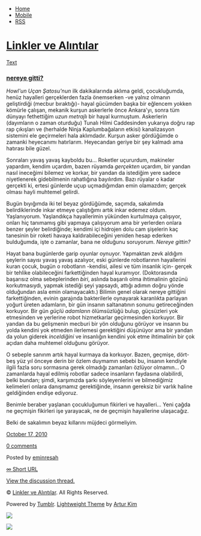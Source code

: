 -   [Home](/)
-   [Mobile](/mobile)
-   [RSS](http://eminresah.tumblr.com/rss)

[Linkler ve Alıntılar](/)
=========================

[Text](http://eminresah.tumblr.com/post/1339489698/nereye-gitti)

### [nereye gitti?](http://eminresah.tumblr.com/post/1339489698/nereye-gitti)

*Howl'un Uçan Şatosu'nun* ilk dakikalarında aklıma geldi, çocukluğumda,
henüz hayalleri gerçeklerden fazla önemserken -ve yalnız olmanın
geliştirdiği (mecbur bıraktığı)- hayal gücümden başka bir eğlencem
yokken kömürle çalışan, mekanik kurşun askerlerle önce Ankara'yı, sonra
tüm dünyayı fethettiğim *uzun metrajlı* bir hayal kurmuştum. Askerlerin
(dayımların o zaman oturduğu) Tunalı Hilmi Caddesinden yukarıya doğru
rap rap çıkışları ve (herhalde Ninja Kaplumbağaların etkisi)
kanalizasyon sistemini ele geçirmeleri hala aklımdadır. Kurşun asker
gördüğümde o zamanki heyecanımı hatırlarım. Heyecandan geriye bir şey
kalmadı ama hatırası bile güzel.

Sonraları yavaş yavaş kayboldu bu… Roketler uçururdum, makineler
yapardım, kendim uçardım, bazen rüyamda *gerçekten* uçardım, bir yandan
nasıl ineceğimi bilemez ve korkar, bir yandan da istediğim yere sadece
niyetlenerek gidebilmenin rahatlığına bayılırdım. Bazı rüyalar o kadar
gerçekti ki, ertesi günlerde uçup uçmadığımdan emin olamazdım; gerçek
olması hayli muhtemel gelirdi.

Bugün bıyığımda iki tel beyaz gördüğümde, saçımda, sakalımda
belirdiklerinde inkar etmeye çalıştığımı artık inkar edemez oldum.
Yaşlanıyorum. Yaşlandıkça hayallerimin yükünden kurtulmaya çalışıyor,
onları hiç tanımamış gibi yapmaya çalışıyorum ama bir yerlerden onlara
benzer şeyler belirdiğinde; kendimi içi hidrojen dolu cam şişelerin kaç
tanesinin bir roketi havaya kaldırabileceğini yeniden hesap ederken
bulduğumda, işte o zamanlar, bana ne olduğunu soruyorum. *Nereye
gittin?*

Hayat bana bugünlerde garip oyunlar oynuyor. Yapmaktan zevk aldığım
şeylerin sayısı yavaş yavaş azalıyor, eski günlerde robotlarının
hayallerini kuran çocuk, bugün o robotların -kendisi, ailesi ve tüm
insanlık için- gerçek bir tehlike olabileceğini farkettiğinden hayal
kuramıyor. (Doktorasında başarısız olma sebeplerinden *biri*, aslında
başarılı olma ihtimalinin gözünü korkutmasıydı, yapmak istediği şeyi
yapsaydı, attığı adımın doğru yönde olduğundan asla emin olamayacaktı.)
Bilimin genel olarak nereye gittiğini farkettiğinden, evinin garajında
bakterilerle oynayarak karanlıkta parlayan yoğurt üreten adamların, bir
gün insanın saltanatının sonunu getireceğinden korkuyor. Bir gün *güçlü
adamların* ölümsüzlüğü bulup, güçsüzleri yok etmesinden ve yerlerine
robot hizmetkarlar geçirmesinden korkuyor. Bir yandan da bu gelişmenin
mecburi bir yön olduğunu görüyor ve insanın bu yolda kendini yok etmeden
ilerlemesi gerektiğini düşünüyor ama bir yandan da yolun giderek
*inceldiğini* ve insanlığın kendini yok etme ihtimalinin bir çok açıdan
daha muhtemel olduğunu görüyor.

O sebeple sanırım artık hayal kurmaya da korkuyor. Bazen, geçmişe,
dört-beş yüz yıl önceye derin bir özlem duymamın sebebi bu, insanın
kendiyle ilgili fazla soru sormasına gerek olmadığı zamanları özlüyor
olmamın… O zamanlarda hayal edilmiş robotlar sadece insanların faydasına
olabilirdi, belki bundan; şimdi, karşımızda şarkı söyleyenlerini ve
bilmediğimiz kelimeleri onlara danışmamız gerektiğinde, insanın gereksiz
bir varlık haline geldiğinden endişe ediyoruz.

Benimle beraber yaşlanan çocukluğumun fikirleri ve hayalleri… Yeni çağda
ne geçmişin fikirleri işe yarayacak, ne de geçmişin hayallerine
ulaşacağız.

Belki de sakalımın beyaz kıllarını müjdeci görmeliyim.

[October 17,
2010](http://eminresah.tumblr.com/post/1339489698/nereye-gitti)

[0
comments](http://eminresah.tumblr.com/post/1339489698/nereye-gitti#disqus_thread)

Posted by [eminresah](http://eminresah.tumblr.com/)

[∞ Short URL](http://tmblr.co/ZWS1Oy1FrlsY)

[View the discussion thread.](http://erblog.disqus.com/?url=ref)

© [Linkler ve Alıntılar](/). All Rights Reserved.

Powered by [Tumblr](http://tumblr.com). [Lightweight
Theme](http://www.tumblr.com/theme/10820) by [Artur
Kim](http://arturkim.com)

![](https://px.srvcs.tumblr.com/impixu?T=1434918773&J=eyJ0eXBlIjoidXJsIiwidXJsIjoiaHR0cDpcL1wvZW1pbnJlc2FoLnR1bWJsci5jb21cL3Bvc3RcLzEzMzk0ODk2OThcL25lcmV5ZS1naXR0aSIsInJlcXR5cGUiOjAsInJvdXRlIjoiXC9wb3N0XC86aWRcLzpzdW1tYXJ5Iiwibm9zY3JpcHQiOjF9&U=PKAMAGFCFF&K=c2198c466e4576da86361bed1717b8ccc4de3b6acc8e65ab8e40d75b66fa646d&R=)

![](https://px.srvcs.tumblr.com/impixu?T=1434918773&J=eyJ0eXBlIjoicG9zdCIsInVybCI6Imh0dHA6XC9cL2VtaW5yZXNhaC50dW1ibHIuY29tXC9wb3N0XC8xMzM5NDg5Njk4XC9uZXJleWUtZ2l0dGkiLCJyZXF0eXBlIjowLCJyb3V0ZSI6IlwvcG9zdFwvOmlkXC86c3VtbWFyeSIsInBvc3RzIjpbeyJwb3N0aWQiOiIxMzM5NDg5Njk4IiwiYmxvZ2lkIjoiMzY0ODAyOCIsInNvdXJjZSI6MzN9XSwibm9zY3JpcHQiOjF9&U=PBGMNPPBNA&K=dd2b49f701fda55fac264e6ec9abaead464daac9e1ffe73848908dc2512d1d5d&R=)


